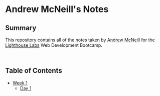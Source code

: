 # Andrew McNeill's Notes

## Summary 

This repository contains all of the notes taken by [Andrew McNeill](https://github.com/andrewlpmcneill) for the [Lighthouse Labs](https://www.lighthouselabs.ca/) Web Development Bootcamp.

<br>

## Table of Contents

* [Week 1](/Week_1)
  * [Day 1](/Week_1/Day_1)
